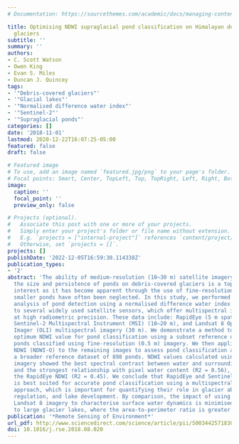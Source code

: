 ```yaml
---
# Documentation: https://sourcethemes.com/academic/docs/managing-content/

title: Optimising NDWI supraglacial pond classification on Himalayan debris-covered
  glaciers
subtitle: ''
summary: ''
authors:
- C. Scott Watson
- Owen King
- Evan S. Miles
- Duncan J. Quincey
tags:
- '"Debris-covered glaciers"'
- '"Glacial lakes"'
- '"Normalised difference water index"'
- '"Sentinel-2"'
- '"Supraglacial ponds"'
categories: []
date: '2018-11-01'
lastmod: 2020-12-22T16:07:25-05:00
featured: false
draft: false

# Featured image
# To use, add an image named `featured.jpg/png` to your page's folder.
# Focal points: Smart, Center, TopLeft, Top, TopRight, Left, Right, BottomLeft, Bottom, BottomRight.
image:
  caption: ''
  focal_point: ''
  preview_only: false

# Projects (optional).
#   Associate this post with one or more of your projects.
#   Simply enter your project's folder or file name without extension.
#   E.g. `projects = ["internal-project"]` references `content/project/deep-learning/index.md`.
#   Otherwise, set `projects = []`.
projects: []
publishDate: '2022-12-05T16:59:30.114338Z'
publication_types:
- '2'
abstract: 'The ability of medium-resolution (10–30 m) satellite imagery to delineate
  the size and persistence of ponds on debris-covered glaciers is a topic of recent
  interest as it has become apparent through the use of fine-resolution products that
  smaller ponds have often been neglected. In this study, we performed a quantitative
  analysis of pond detection using a normalised difference water index (NDWI) applied
  to several widely used satellite sensors, which offer multispectral information
  at high radiometric precision. These data include: RapidEye (5 m spatial resolution),
  Sentinel-2 Multispectral Instrument (MSI) (10–20 m), and Landsat 8 Operational Land
  Imager (OLI) multispectral imagery (30 m). We demonstrate a method to derive an
  optimum NDWI value for pond classification using a subset reference dataset of 285
  ponds classified using fine-resolution (0.5 m) imagery. We then applied the optimised
  NDWI (NDWI-O) to the remaining images to assess pond classification accuracy against
  a broader reference dataset of 898 ponds. NDWI values calculated using Sentinel-2
  imagery showed the best spectral contrast between water and surrounding debris cover,
  and the strongest relationship with pixel water content (R2 = 0.56), followed by
  the RapidEye NDWI (R2 = 0.45). We conclude that RapidEye and Sentinel-2 imagery
  is best suited for accurate pond classification using a multispectral classification
  approach, which is important for quantifying their role in glacier ablation, meltwater
  regulation, and lake development. By comparison, the impact of using coarse-resolution
  Landsat 8 imagery to characterise surface water dynamics is minimised when applied
  to large glacier lakes, where the area-to-perimeter ratio is greater.'
publication: '*Remote Sensing of Environment*'
url_pdf: http://www.sciencedirect.com/science/article/pii/S0034425718303961
doi: 10.1016/j.rse.2018.08.020
---
```


